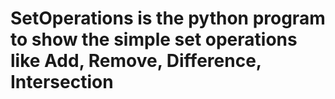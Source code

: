 # SetOperations is the python program to show the simple set operations like Add, Remove, Difference, Intersection
